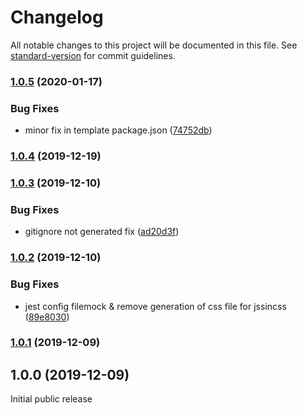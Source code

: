 # Changelog

All notable changes to this project will be documented in this file. See [standard-version](https://github.com/conventional-changelog/standard-version) for commit guidelines.

### [1.0.5](https://github.com/wadehrarshpreet/react-create-library/compare/v1.0.4...v1.0.5) (2020-01-17)


### Bug Fixes

* minor fix in template package.json ([74752db](https://github.com/wadehrarshpreet/react-create-library/commit/74752dbe27d28768186b5b70383d2f5d7d229932))

### [1.0.4](https://github.com/wadehrarshpreet/react-create-library/compare/v1.0.3...v1.0.4) (2019-12-19)

### [1.0.3](https://github.com/wadehrarshpreet/react-create-library/compare/v1.0.2...v1.0.3) (2019-12-10)


### Bug Fixes

* gitignore not generated fix ([ad20d3f](https://github.com/wadehrarshpreet/react-create-library/commit/ad20d3f79fa8297d4fddfd179d7130c5f77c24e1))

### [1.0.2](https://github.com/wadehrarshpreet/react-create-library/compare/v1.0.1...v1.0.2) (2019-12-10)


### Bug Fixes

* jest config filemock & remove generation of css file for jssincss ([89e8030](https://github.com/wadehrarshpreet/react-create-library/commit/89e803099cbc2ea1d0e8c1357b2dd1fc3eb5bbaa))

### [1.0.1](https://github.com/wadehrarshpreet/react-create-library/compare/v1.0.0...v1.0.1) (2019-12-09)

## 1.0.0 (2019-12-09)

Initial public release
